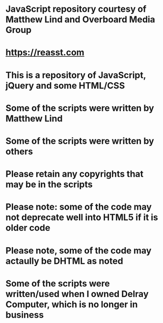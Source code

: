 # JavaScript repository courtesy of Matthew Lind and Overboard Media Group
# https://reasst.com
# This is a repository of JavaScript, jQuery and some HTML/CSS
# Some of the scripts were written by Matthew Lind
# Some of the scripts were written by others
# Please retain any copyrights that may be in the scripts
# Please note: some of the code may not deprecate well into HTML5 if it is older code
# Please note, some of the code may actaully be DHTML as noted
# Some of the scripts were written/used when I owned Delray Computer, which is no longer in business
